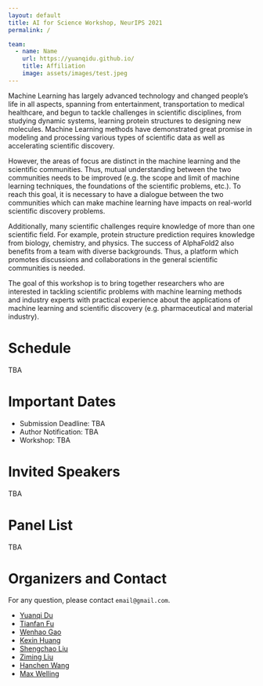 ```yaml
---
layout: default
title: AI for Science Workshop, NeurIPS 2021
permalink: /

team:
  - name: Name
    url: https://yuanqidu.github.io/
    title: Affiliation
    image: assets/images/test.jpeg
---
```


Machine Learning has largely advanced technology and changed people’s life in all aspects, spanning from entertainment, transportation to medical healthcare, and begun to tackle challenges in scientific disciplines, from studying dynamic systems, learning protein structures to designing new molecules. Machine Learning methods have demonstrated great promise in modeling and processing various types of scientific data as well as accelerating scientific discovery. 

However, the areas of focus are distinct in the machine learning and the scientific communities. Thus, mutual understanding between the two communities needs to be improved (e.g. the scope and limit of machine learning techniques, the foundations of the scientific problems, etc.). To reach this goal, it is necessary to have a dialogue between the two communities which can make machine learning have impacts on real-world scientific discovery problems. 

Additionally, many scientific challenges require knowledge of more than one scientific field. For example, protein structure prediction requires knowledge from biology, chemistry, and physics. The success of AlphaFold2 also benefits from a team with diverse backgrounds. Thus, a platform which promotes discussions and collaborations in the general scientific communities is needed. 

The goal of this workshop is to bring together researchers who are interested in tackling scientific problems with machine learning methods and industry experts with practical experience about the applications of machine learning and scientific discovery (e.g. pharmaceutical and material industry). 

# Schedule

TBA

# Important Dates

- Submission Deadline: TBA
- Author Notification: TBA
- Workshop: TBA

# Invited Speakers

TBA

# Panel List

TBA

<!----
{% include team.html id="team" %}
----->

# Organizers and Contact

For any question, please contact `email@gmail.com`.

- [Yuanqi Du](https://yuanqidu.github.io/)
- [Tianfan Fu](https://futianfan.github.io/)
- [Wenhao Gao]()
- [Kexin Huang](https://www.kexinhuang.com/)
- [Shengchao Liu](https://chao1224.github.io/)
- [Ziming Liu](https://kindxiaoming.github.io/)
- [Hanchen Wang](https://hansen7.github.io/)
- [Max Welling](https://www.ics.uci.edu/~welling/)
